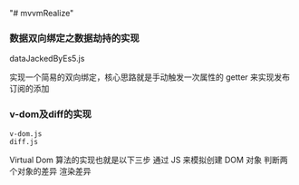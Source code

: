 "# mvvmRealize" 
### 数据双向绑定之数据劫持的实现
   dataJackedByEs5.js
   
   实现一个简易的双向绑定，核心思路就是手动触发一次属性的 getter 来实现发布订阅的添加
###  v-dom及diff的实现
    v-dom.js
    diff.js
Virtual Dom 算法的实现也就是以下三步
通过 JS 来模拟创建 DOM 对象
判断两个对象的差异
渲染差异